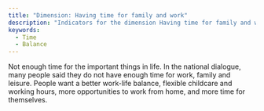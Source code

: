 ```yaml
---
title: "Dimension: Having time for family and work"
description: "Indicators for the dimension Having time for family and work"
keywords:
  - Time
  - Balance
---
```


Not enough time for the important things in life. In the national dialogue, many people said they do not have enough time for work, family and leisure. People want a better work-life balance, flexible childcare and working hours, more opportunities to work from home, and more time for themselves.
